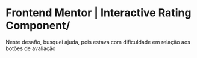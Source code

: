 <h1>Frontend Mentor | Interactive Rating Component/</h1>

<p>Neste desafio, busquei ajuda, pois estava com dificuldade em relação aos botões de avaliação</p>
